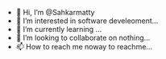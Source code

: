 - 👋 Hi, I’m @Sahkarmatty
- 👀 I’m interested in software develeoment...
- 🌱 I’m currently learning ...
- 💞️ I’m looking to collaborate on nothing...
- 📫 How to reach me noway to reachme...

<!---
Sahkarmatty/Sahkarmatty is a ✨ special ✨ repository because its `README.md` (this file) appears on your GitHub profile.
You can click the Preview link to take a look at your changes.
--->
